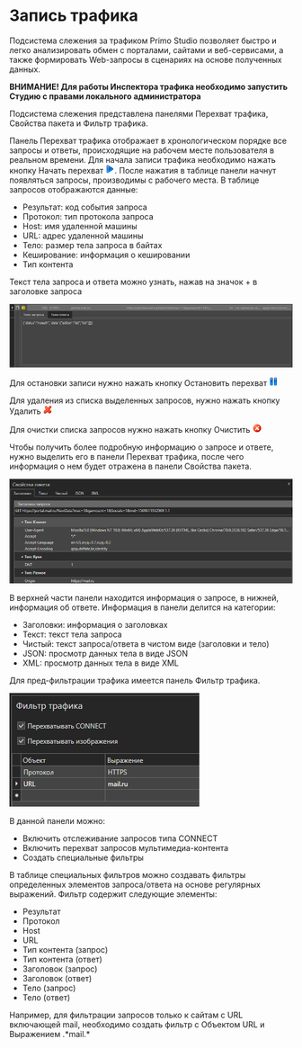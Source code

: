 # Запись трафика

Подсистема слежения за трафиком Primo Studio позволяет быстро и легко анализировать обмен с порталами, сайтами и веб-сервисами, а также формировать Web-запросы в сценариях на основе полученных данных.

**ВНИМАНИЕ! Для работы Инспектора трафика необходимо запустить Студию с правами локального администратора**

Подсистема слежения представлена панелями Перехват трафика, Свойства пакета и Фильтр трафика.

Панель Перехват трафика отображает в хронологическом порядке все запросы и ответы, происходящие на рабочем месте пользователя в реальном времени. Для начала записи трафика необходимо нажать кнопку Начать перехват ![](<../../.gitbook/assets/0 (85).png>). После нажатия в таблице панели начнут появляться запросы, производимы с рабочего места. В таблице запросов отображаются данные:

* Результат: код события запроса
* Протокол: тип протокола запроса
* Host: имя удаленной машины
* URL: адрес удаленной машины
* Тело: размер тела запроса в байтах
* Кеширование: информация о кешировании
* Тип контента

Текст тела запроса и ответа можно узнать, нажав на значок + в заголовке запроса

![](<../../.gitbook/assets/1 (132).png>)

Для остановки записи нужно нажать кнопку Остановить перехват ![](<../../.gitbook/assets/2 (11).png>)

Для удаления из списка выделенных запросов, нужно нажать кнопку Удалить ![](<../../.gitbook/assets/3 (11).png>)

Для очистки списка запросов нужно нажать кнопку Очистить ![](<../../.gitbook/assets/4 (9).png>)

Чтобы получить более подробную информацию о запросе и ответе, нужно выделить его в панели Перехват трафика, после чего информация о нем будет отражена в панели Свойства пакета.

![](<../../.gitbook/assets/5 (8).png>)

В верхней части панели находится информация о запросе, в нижней, информация об ответе. Информация в панели делится на категории:

* Заголовки: информация о заголовках
* Текст: текст тела запроса
* Чистый: текст запроса/ответа в чистом виде (заголовки и тело)
* JSON: просмотр данных тела в виде JSON
* XML: просмотр данных тела в виде XML

Для пред-фильтрации трафика имеется панель Фильтр трафика.

![](<../../.gitbook/assets/6 (7).png>)

В данной панели можно:

* Включить отслеживание запросов типа CONNECT
* Включить перехват запросов мультимедиа-контента
* Создать специальные фильтры

В таблице специальных фильтров можно создавать фильтры определенных элементов запроса/ответа на основе регулярных выражений. Фильтр содержит следующие элементы:

* Результат
* Протокол
* Host
* URL
* Тип контента (запрос)
* Тип контента (ответ)
* Заголовок (запрос)
* Заголовок (ответ)
* Тело (запрос)
* Тело (ответ)

Например, для фильтрации запросов только к сайтам с URL включающей mail, необходимо создать фильтр с Объектом URL и Выражением .\*mail.\*
